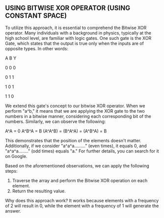 ## USING BITWISE XOR OPERATOR (USING CONSTANT SPACE)

To utilize this approach, it is essential to comprehend the Bitwise XOR operator. Many individuals with a background in physics, typically at the high school level, are familiar with logic gates. One such gate is the XOR Gate, which states that the output is true only when the inputs are of opposite types. In other words:

A B Y

0 0 0

0 1 1

1 0 1

1 1 0


We extend this gate's concept to our bitwise XOR operator. When we perform "a^b," it means that we are applying the XOR gate to the two numbers in a bitwise manner, considering each corresponding bit of the numbers. Similarly, we can observe the following:

A^A = 0
A^B^A = B
(A^A^B) = (B^A^A) = (A^B^A) = B

This demonstrates that the position of the elements doesn't matter. Additionally, if we consider "a^a^a........." (even times), it equals 0, and "a^a^a........" (odd times) equals "a." For further details, you can search for it on Google.

Based on the aforementioned observations, we can apply the following steps:

1. Traverse the array and perform the Bitwise XOR operation on each element.
2. Return the resulting value.

Why does this approach work? It works because elements with a frequency of 2 will result in 0, while the element with a frequency of 1 will generate the answer.
